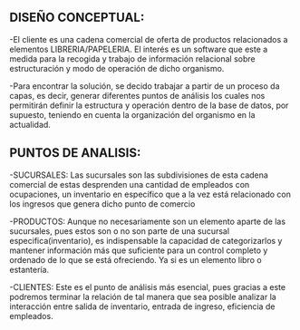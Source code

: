 DISEÑO CONCEPTUAL:
--------------------
-El cliente es una cadena comercial de oferta de productos relacionados a elementos
 LIBRERIA/PAPELERIA. El interés es un software que este a medida para la recogida y
 trabajo de información relacional sobre estructuración y modo de operación de
 dicho organismo.

-Para encontrar la solución, se decido trabajar a partir de un proceso da capas, es
 decir, generar diferentes puntos de análisis los cuales nos permitirán definir la
 estructura y operación dentro de la base de datos, por supuesto, teniendo en cuenta
 la organización del organismo en la actualidad.

PUNTOS DE ANALISIS:
--------------------
-SUCURSALES: Las sucursales son las subdivisiones de esta cadena comercial de
estas desprenden una cantidad de empleados con ocupaciones, un
inventario en específico que a la vez está relacionado con los ingresos que
genera dicho punto de comercio

-PRODUCTOS: Aunque no necesariamente son un elemento aparte de las
sucursales, pues estos son o no son parte de una sucursal
especifica(inventario), es indispensable la capacidad de categorizarlos y
mantener información más que suficiente para un control completo y
ordenado de lo que se está ofreciendo. Ya si es un elemento libro o
estantería.

-CLIENTES: Este es el punto de análisis más esencial, pues gracias a este
podremos terminar la relación de tal manera que sea posible analizar la
interacción entre salida de inventario, entrada de ingreso, eficiencia de
empleados.
